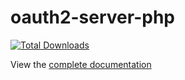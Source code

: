 oauth2-server-php
=================

[![Total Downloads](https://poser.pugx.org/bshaffer/oauth2-server-php/downloads)](https://packagist.org/packages/bshaffer/oauth2-server-php)

View the [complete documentation](https://bshaffer.github.io/oauth2-server-php-docs/)
